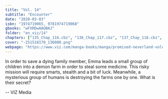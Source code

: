 ```yaml
---
title: "Vol. 14"
subtitle: "Encounter"
date: "2020-03-03"
isbn: "1974719065, 9781974719068"
gbooks: "wFXRDwAAQBAJ"
folder: "en_viz/14"
chapters: ["135_Chap_116.cbz", "136_Chap_117.cbz", "137_Chap_118.cbz", "138_Chap_119.cbz", "139_Chap_120.cbz", "140_Chap_121.cbz", "141_Chap_122.cbz", "142_Chap_123.cbz", "143_Chap_124.cbz"]
cover: "-251518170_136000.png"
webpage: "https://www.viz.com/manga-books/manga/promised-neverland-volume-14/product/6212"
---
```


<p>In order to save a dying family member, Emma leads a small group of children into a demon farm in order to steal some medicine. This risky mission will require smarts, stealth and a bit of luck. Meanwhile, a mysterious group of humans is destroying the farms one by one. What is their secret?</p> -- VIZ Media
